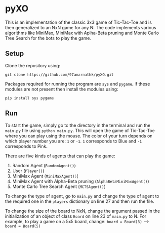 # pyXO
This is an implementation of the classic 3x3 game of Tic-Tac-Toe and is then generalized to an NxN game for any N. The code implements various algorithms like MiniMax, MiniMax with Aplha-Beta pruning and Monte Carlo Tree Search for the bots to play the game.

## Setup
Clone the repository using:
```
git clone https://github.com/97amarnathk/pyXO.git
```

Packages required for running the program are `sys` and `pygame`. If these modules are not present then install the modules using:
```
pip install sys pygame
```

## Run
To start the game, simply go to the directory in the terminal and run the `main.py` file using `python main.py`. This will open the game of Tic-Tac-Toe where you can play using the mouse. The color of your turn depends on which player number you are: `1` or `-1`. `1` corresponds to Blue and `-1` corresponds to Pink.

There are five kinds of agents that can play the game:
  1. Random Agent (`RandomAgent()`)
  2. User (`Player()`)
  3. MiniMax Agent (`MiniMaxAgent()`)
  4. MiniMax Agent with Alpha-Beta pruning (`AlphaBetaMiniMaxAgent()`)
  5. Monte Carlo Tree Search Agent (`MCTSAgent()`)

To change the type of agent, go to `main.py` and change the type of agent to the required one in the `players` dictionary on line 27 and then run the file.


To change the size of the board to NxN, change the argument passed in the initialization of an object of class `Board` on line 23 of `main.py` to N. For example, to play a game on a 5x5 board, change:
        `board = Board(3)`  -->  `board = Board(5)`
